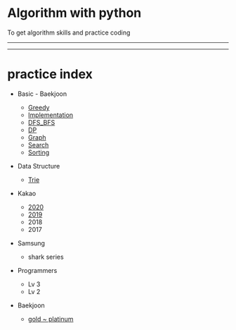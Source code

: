 # Algorithm with python
To get algorithm skills and practice coding

---
---

# practice index

- Basic - Baekjoon
	- [Greedy](https://github.com/Err0rCode7/algorithm/tree/master/baekjoon/greedy)
	- [Implementation](https://github.com/Err0rCode7/algorithm/tree/master/baekjoon/implementation)
	- [DFS_BFS](https://github.com/Err0rCode7/algorithm/tree/master/baekjoon/bfs_dfs)
	- [DP](https://github.com/Err0rCode7/algorithm/tree/master/baekjoon/dp)
	- [Graph](https://github.com/Err0rCode7/algorithm/tree/master/baekjoon/dijkstra_graph)
	- [Search](https://github.com/Err0rCode7/algorithm/tree/master/baekjoon/search)
	- [Sorting](https://github.com/Err0rCode7/algorithm/tree/master/baekjoon/sorting)
- Data Structure
	- [Trie](https://github.com/Err0rCode7/algorithm/tree/master/data_struct/trie.py)

- Kakao
	- [2020](https://github.com/Err0rCode7/algorithm/tree/master/kakao/2020)
	- [2019](https://github.com/Err0rCode7/algorithm/tree/master/kakao/2019)
	- 2018
	- 2017

- Samsung
	- shark series

- Programmers
	- Lv 3
	- Lv 2

- Baekjoon 
	- [gold ~ platinum](https://www.acmicpc.net/workbook/view/4349)
